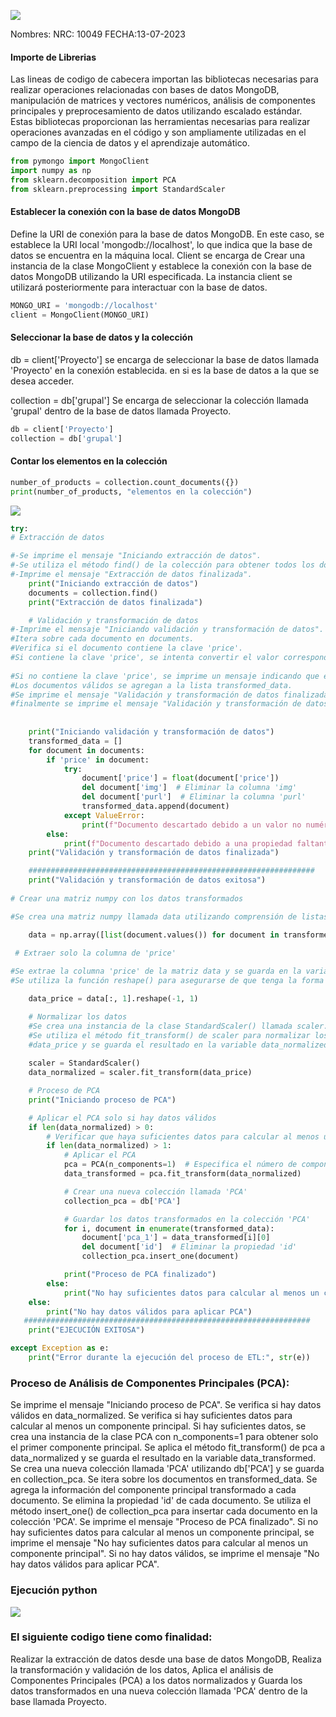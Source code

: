 

![](https://www.espe.edu.ec/wp-content/uploads/2022/01/ESPEtransparente.png)

Nombres: 
NRC: 10049
FECHA:13-07-2023

#### Importe de Librerias
Las lineas de codigo de cabecera importan las bibliotecas necesarias para realizar operaciones relacionadas con bases de datos MongoDB, manipulación de matrices y vectores numéricos, análisis de componentes principales y preprocesamiento de datos utilizando escalado estándar. Estas bibliotecas proporcionan las herramientas necesarias para realizar operaciones avanzadas en el código y son ampliamente utilizadas en el campo de la ciencia de datos y el aprendizaje automático.
```python
from pymongo import MongoClient
import numpy as np
from sklearn.decomposition import PCA
from sklearn.preprocessing import StandardScaler
```
####  Establecer la conexión con la base de datos MongoDB
 Define la URI de conexión para la base de datos MongoDB. En este caso, se establece la URI local 'mongodb://localhost', lo que indica que la base de datos se encuentra en la máquina local.
Client se encarga de Crear una instancia de la clase MongoClient y establece la conexión con la base de datos MongoDB utilizando la URI especificada. La instancia client se utilizará posteriormente para interactuar con la base de datos.
```python
MONGO_URI = 'mongodb://localhost'
client = MongoClient(MONGO_URI)
```
#### Seleccionar la base de datos y la colección

db = client['Proyecto'] se encarga de seleccionar la base de datos llamada 'Proyecto' en la conexión establecida. en si es la base de datos a la que se desea acceder. 

collection = db['grupal'] Se encarga de seleccionar la colección llamada 'grupal' dentro de la base de datos llamada Proyecto.
```python
db = client['Proyecto']
collection = db['grupal']
```

#### Contar los elementos en la colección
```python
number_of_products = collection.count_documents({})
print(number_of_products, "elementos en la colección")
```

![](https://scontent.fuio10-1.fna.fbcdn.net/v/t39.30808-6/359824719_299659805752916_2416028469696423354_n.jpg?_nc_cat=109&cb=99be929b-59f725be&ccb=1-7&_nc_sid=0debeb&_nc_eui2=AeHxS5XZgsdZv8kWSIXvhiskBe2cqXw_vgcF7ZypfD--B2IPLMJoJXK2h64bagbwdaO-gaCTx6Osq3yYx_Sw_Uet&_nc_ohc=fGm6ewsFE6cAX9QCcaJ&_nc_ht=scontent.fuio10-1.fna&oh=00_AfCfzZXq6LegdQlI9FnrjZBx29UkXpXmFwPycAW3x_KXPg&oe=64B5C051)
```python
try:
# Extracción de datos

#-Se imprime el mensaje "Iniciando extracción de datos".
#-Se utiliza el método find() de la colección para obtener todos los documentos de la  #-Colección seleccionada y se almacenan en la variable documents.
#-Imprime el mensaje "Extracción de datos finalizada".
    print("Iniciando extracción de datos")
    documents = collection.find()
    print("Extracción de datos finalizada")

    # Validación y transformación de datos
#-Imprime el mensaje "Iniciando validación y transformación de datos".
#Itera sobre cada documento en documents.
#Verifica si el documento contiene la clave 'price'.
#Si contiene la clave 'price', se intenta convertir el valor correspondiente a tipo float y   #Elimina las claves 'img' y 'purl' del documento.
    
#Si no contiene la clave 'price', se imprime un mensaje indicando que el documento es #descartado debido a una propiedad faltante.
#Los documentos válidos se agregan a la lista transformed_data.
#Se imprime el mensaje "Validación y transformación de datos finalizada".
#finalmente se imprime el mensaje "Validación y transformación de datos exitosa".
	
	
    print("Iniciando validación y transformación de datos")
    transformed_data = []
    for document in documents:
        if 'price' in document:
            try:
                document['price'] = float(document['price'])
                del document['img']  # Eliminar la columna 'img'
                del document['purl']  # Eliminar la columna 'purl'
                transformed_data.append(document)
            except ValueError:
                print(f"Documento descartado debido a un valor no numérico en 'price': {document}")
        else:
            print(f"Documento descartado debido a una propiedad faltante: {document}")
    print("Validación y transformación de datos finalizada")

    ################################################################
    print("Validación y transformación de datos exitosa")
	
# Crear una matriz numpy con los datos transformados

#Se crea una matriz numpy llamada data utilizando comprensión de listas y la función #values() para obtener los valores de cada documento en transformed_data.

    data = np.array([list(document.values()) for document in transformed_data])

 # Extraer solo la columna de 'price'
	
#Se extrae la columna 'price' de la matriz data y se guarda en la variable data_price. 
#Se utiliza la función reshape() para asegurarse de que tenga la forma adecuada para  #ser procesada.

    data_price = data[:, 1].reshape(-1, 1)

    # Normalizar los datos
    #Se crea una instancia de la clase StandardScaler() llamada scaler.
    #Se utiliza el método fit_transform() de scaler para normalizar los datos en 
	#data_price y se guarda el resultado en la variable data_normalized.
	
    scaler = StandardScaler()
    data_normalized = scaler.fit_transform(data_price)

    # Proceso de PCA
    print("Iniciando proceso de PCA")

    # Aplicar el PCA solo si hay datos válidos
    if len(data_normalized) > 0:
        # Verificar que haya suficientes datos para calcular al menos un componente principal
        if len(data_normalized) > 1:
            # Aplicar el PCA
            pca = PCA(n_components=1)  # Especifica el número de componentes principales deseadas
            data_transformed = pca.fit_transform(data_normalized)

            # Crear una nueva colección llamada 'PCA'
            collection_pca = db['PCA']

            # Guardar los datos transformados en la colección 'PCA'
            for i, document in enumerate(transformed_data):
                document['pca_1'] = data_transformed[i][0]
                del document['id']  # Eliminar la propiedad 'id'
                collection_pca.insert_one(document)

            print("Proceso de PCA finalizado")
        else:
            print("No hay suficientes datos para calcular al menos un componente principal")
    else:
        print("No hay datos válidos para aplicar PCA")
   ################################################################
    print("EJECUCIÓN EXITOSA")

except Exception as e:
    print("Error durante la ejecución del proceso de ETL:", str(e))
```

### Proceso de Análisis de Componentes Principales (PCA):
Se imprime el mensaje "Iniciando proceso de PCA".
Se verifica si hay datos válidos en data_normalized.
Se verifica si hay suficientes datos para calcular al menos un componente principal.
Si hay suficientes datos, se crea una instancia de la clase PCA con n_components=1 para obtener solo el primer componente principal.
Se aplica el método fit_transform() de pca a data_normalized y se guarda el resultado en la variable data_transformed.
Se crea una nueva colección llamada 'PCA' utilizando db['PCA'] y se guarda en collection_pca.
Se itera sobre los documentos en transformed_data.
Se agrega la información del componente principal transformado a cada documento.
Se elimina la propiedad 'id' de cada documento.
Se utiliza el método insert_one() de collection_pca para insertar cada documento en la colección 'PCA'.
Se imprime el mensaje "Proceso de PCA finalizado".
Si no hay suficientes datos para calcular al menos un componente principal, se imprime el mensaje "No hay suficientes datos para calcular al menos un componente principal".
Si no hay datos válidos, se imprime el mensaje "No hay datos válidos para aplicar PCA".

### Ejecución python
![](https://scontent.fuio10-1.fna.fbcdn.net/v/t39.30808-6/359790223_299542665764630_3906310885665390985_n.jpg?_nc_cat=106&cb=99be929b-59f725be&ccb=1-7&_nc_sid=0debeb&_nc_eui2=AeGMNEry29IrEI3lUeYIcgbFnS9K1ZiUCpadL0rVmJQKlmKCzJlKklESUeikWxmwTDaVrzwUDnGMFNm-4_8rU7iY&_nc_ohc=3RZZ6WMRo-oAX8CIl8c&_nc_ht=scontent.fuio10-1.fna&oh=00_AfDrGk2XrMua1LBJLyES8Mfl_79fqzYkDPDbBQOuGMnotg&oe=64B4233E)


### El siguiente codigo tiene como finalidad:
Realizar la extracción de datos desde una base de datos MongoDB, 
Realiza la transformación y validación de los datos, 
Aplica el análisis de Componentes Principales (PCA) a los datos normalizados y 
Guarda los datos transformados en una nueva colección llamada 'PCA' dentro de la base llamada Proyecto.


